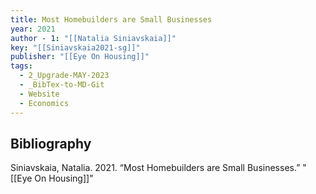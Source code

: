 ```yaml
---
title: Most Homebuilders are Small Businesses
year: 2021
author - 1: "[[Natalia Siniavskaia]]"
key: "[[Siniavskaia2021-sg]]"
publisher: "[[Eye On Housing]]"
tags:
  - 2_Upgrade-MAY-2023
  - _BibTex-to-MD-Git
  - Website
  - Economics
---
```


## Bibliography
Siniavskaia, Natalia. 2021. “Most Homebuilders are Small Businesses.” "[[Eye On Housing]]"